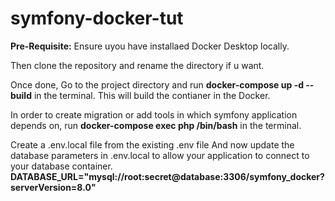 # symfony-docker-tut

<strong>Pre-Requisite:</strong>
Ensure uyou have installaed Docker Desktop locally.

Then clone the repository and rename the directory if u want.

Once done,
Go to the project directory and run <strong>docker-compose up -d --build</strong> in the terminal.
This will build the contianer in the Docker.

In order to create migration or add tools in which symfony application depends on, 
run <strong>docker-compose exec php /bin/bash</strong> in the terminal.

Create a .env.local file from the existing .env file
And now update the database parameters in .env.local to allow your application to connect to your database container.
<strong>DATABASE_URL="mysql://root:secret@database:3306/symfony_docker?serverVersion=8.0"</strong>





